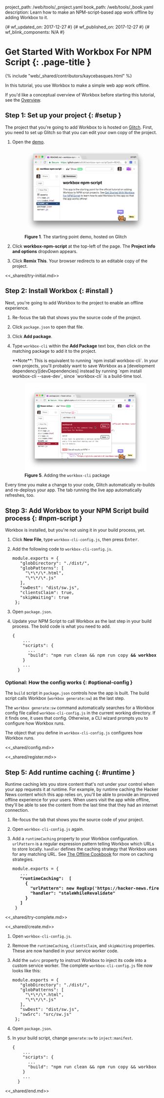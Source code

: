 project_path: /web/tools/_project.yaml
book_path: /web/tools/_book.yaml
description: Learn how to make an NPM-script-based app work offline by adding Workbox to it.

{# wf_updated_on: 2017-12-27 #}
{# wf_published_on: 2017-12-27 #}
{# wf_blink_components: N/A #}

# Get Started With Workbox For NPM Script {: .page-title }

{% include "web/_shared/contributors/kaycebasques.html" %}

In this tutorial, you use Workbox to make a simple web app work offline.

If you'd like a conceptual overview of Workbox before starting this tutorial,
see the [Overview](/web/tools/workbox/overview).

## Step 1: Set up your project {: #setup }

The project that you're going to add Workbox to is hosted on [Glitch][Glitch].
First, you need to set up Glitch so that you can edit your own copy of the
project.

[Glitch]: https://glitch.com/about/

1. Open the [demo](https://glitch.com/edit/#!/workbox-npm-script).

     <figure>
       <img src="imgs/npm-script/demo.png"
         alt="The starting point demo, hosted on Glitch"/>
       <figcaption>
         <b>Figure 1</b>. The starting point demo, hosted on Glitch
       </figcaption>
     </figure>

1. Click **workbox-npm-script** at the top-left of the page. The **Project
   info and options** dropdown appears.
1. Click **Remix This**. Your browser redirects to an editable copy of
   the project.

<<_shared/try-initial.md>>

## Step 2: Install Workbox {: #install }

Next, you're going to add Workbox to the project to enable an offline
experience.

1. Re-focus the tab that shows you the source code of the project.
1. Click `package.json` to open that file.
1. Click **Add package**.
1. Type `workbox-cli` within the **Add Package** text box, then
   click on the matching package to add it to the project.

     <aside class="note">**Note**: This is equivalent to running `npm install
     workbox-cli`. In your own projects, you'll probably want to
     save Workbox as a [development dependency][devDependencies] instead by
     running `npm install workbox-cli --save-dev`, since
     `workbox-cli` is a build-time tool.</aside>

     <figure>
       <img src="imgs/npm-script/add-package.png"
         alt="Adding the workbox-cli package"/>
       <figcaption>
         <b>Figure 5</b>. Adding the <code>workbox-cli</code> package
       </figcaption>
     </figure>

[devDependencies]: https://docs.npmjs.com/files/package.json#devdependencies
   
Every time you make a change to your code, Glitch automatically
re-builds and re-deploys your app. The tab running the live app automatically
refreshes, too.

## Step 3: Add Workbox to your NPM Script build process {: #npm-script }

Workbox is installed, but you're not using it in your build process, yet.

1. Click **New File**, type `workbox-cli-config.js`, then press <kbd>Enter</kbd>. 
1. Add the following code to `workbox-cli-config.js`.

    <pre class="prettyprint">module.exports = {
      "globDirectory": "./dist/",
      "globPatterns": [
        "\*\*/\*.html",
        "\*\*/\*.js"
      ],
      "swDest": "dist/sw.js",
      "clientsClaim": true,
      "skipWaiting": true
    };</pre>

1. Open `package.json`.
1. Update your NPM Script to call Workbox as the last step in your build process. The bold
   code is what you need to add.

     <pre class="prettyprint">{
       ...
       "scripts": {
         ...
         "build": "npm run clean && npm run copy <strong>&& workbox generate:sw</strong>"
       }
       ...
     }</pre>

### Optional: How the config works {: #optional-config }

The `build` script in `package.json` controls how the app is built. The build script calls
Workbox (`workbox generate:sw`) as the last step.

The `workbox generate:sw` command automatically searches for a Workbox config file called
`workbox-cli-config.js` in the current working directory. If it finds one, it uses that config.
Otherwise, a CLI wizard prompts you to configure how Workbox runs.

The object that you define in `workbox-cli-config.js` configures how Workbox runs.

<<_shared/config.md>>

<<_shared/register.md>>

## Step 5: Add runtime caching {: #runtime }

Runtime caching lets you store content that's not under your control
when your app requests it at runtime. For example, by runtime caching the
Hacker News content which this app relies on, you'll be able to provide
an improved offline experience for your users. When users visit the app
while offline, they'll be able to see the content from the last time
that they had an internet connection.

1. Re-focus the tab that shows you the source code of your project.
1. Open `workbox-cli-config.js` again.
1. Add a `runtimeCaching` property to your Workbox configuration.
   `urlPattern` is a regular expression pattern telling Workbox which
   URLs to store locally. `handler` defines the caching strategy that Workbox
   uses for any matching URL. See [The Offline Cookbook][cookbook] for more
   on caching strategies.

    <pre class="prettyprint">module.exports = {
      ...
      <strong>"runtimeCaching":  [
        {
          "urlPattern": new RegExp('https://hacker-news.firebaseio.com'),
          "handler": "staleWhileRevalidate"
        }
      ]</strong>
    }</pre>


[cookbook]: /web/fundamentals/instant-and-offline/offline-cookbook/

<<_shared/try-complete.md>>

<<_shared/create.md>>

1. Open `workbox-cli-config.js`.
1. Remove the `runtimeCaching`, `clientsClaim`, and `skipWaiting` properties.
   These are now handled in your service worker code.
1. Add the `swSrc` property to instruct Workbox to inject its code into a custom service worker.
   The complete `workbox-cli-config.js` file now looks like this:

    <pre class="prettyprint">module.exports = {
      "globDirectory": "./dist/",
      "globPatterns": [
        "\*\*/\*.html",
        "\*\*/\*.js"
      ],
      "swDest": "dist/sw.js",
      "swSrc": "src/sw.js"
    };</pre>

1. Open `package.json`.
1. In your build script, change `generate:sw` to `inject:manifest`.

     <pre class="prettyprint">{
       ...
       "scripts": {
         ...
         "build": "npm run clean && npm run copy && workbox <strong>inject:manifest</strong>"
       }
       ...
     }</pre>

<<_shared/end.md>>
